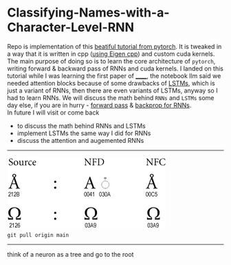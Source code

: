 # Classifying-Names-with-a-Character-Level-RNN

Repo is implementation of this [beatiful tutorial from pytorch](https://pytorch.org/tutorials/intermediate/char_rnn_classification_tutorial). It is tweaked in a way that it is written in cpp ([using Eigen cpp](https://eigen.tuxfamily.org/index.php?title=Main_Page)) and custom cuda kernels. The main purpose of doing so is to learn the core architecture of `pytorch`, writing forward & backward pass of RNNs and cuda kernels. I landed on this tutorial while I was learning the first paper of [____](https://arc.net/folder/D0472A20-9C20-4D3F-B145-D2865C0A9FEE), the notebook llm said we needed attention blocks because of some drawbacks of [LSTMs](https://colah.github.io/posts/2015-08-Understanding-LSTMs/), which is just a variant of RNNs, then there are even variants of LSTMs, anyway so I had to learn RNNs. We will discuss the math behind `RNNs` and `LSTMs` some day else, if you are in hurry - [forward pass](https://karpathy.github.io/2015/05/21/rnn-effectiveness/) & [backprop for RNNs](https://youtu.be/OvCz1acvt-k?si=mc233ERWPjSp5Z2t).   
In future I will visit or come back
- to discuss the math behind RNNs and LSTMs
- implement LSTMs the same way I did for RNNs
- discuss the attention and augemented RNNs


--------------------------------------------
![NFD](uploads/UAX15-NormFig3.jpg)  
`git pull origin main`

--------------------------------------------
think of a neuron as a tree and go to the root
